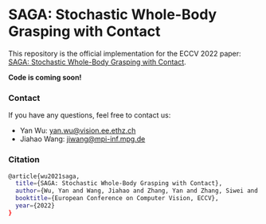 # SAGA: Stochastic Whole-Body Grasping with Contact
This repository is the official implementation for the ECCV 2022 paper: [SAGA: Stochastic Whole-Body Grasping with Contact](https://jiahaoplus.github.io/SAGA/saga.html).

**Code is coming soon!**

### Contact
If you have any questions, feel free to contact us:
- Yan Wu: yan.wu@vision.ee.ethz.ch
- Jiahao Wang: jiwang@mpi-inf.mpg.de
### Citation
```bash
@article{wu2021saga,
  title={SAGA: Stochastic Whole-Body Grasping with Contact},
  author={Wu, Yan and Wang, Jiahao and Zhang, Yan and Zhang, Siwei and Hilliges, Otmar and Yu, Fisher and Tang, Siyu},
  booktitle={European Conference on Computer Vision, ECCV},
  year={2022}
}
```
